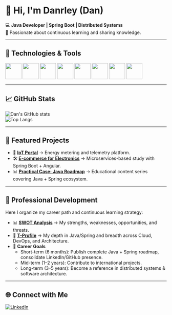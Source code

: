 # 👋 Hi, I'm Danrley (Dan)  

💻 **Java Developer | Spring Boot | Distributed Systems**  
🚀 Passionate about continuous learning and sharing knowledge.  

---

## 🚀 Technologies & Tools  

<p align="left">
  <img src="https://cdn.jsdelivr.net/gh/devicons/devicon/icons/java/java-original.svg" width="50" height="50"/>
  <img src="https://cdn.jsdelivr.net/gh/devicons/devicon/icons/spring/spring-original.svg" width="50" height="50"/>
  <img src="https://cdn.jsdelivr.net/gh/devicons/devicon/icons/mysql/mysql-original.svg" width="50" height="50"/>
  <img src="https://cdn.jsdelivr.net/gh/devicons/devicon/icons/postgresql/postgresql-original.svg" width="50" height="50"/>
  <img src="https://cdn.jsdelivr.net/gh/devicons/devicon/icons/docker/docker-original.svg" width="50" height="50"/>
  <img src="https://cdn.jsdelivr.net/gh/devicons/devicon/icons/kubernetes/kubernetes-plain.svg" width="50" height="50"/>
  <img src="https://cdn.jsdelivr.net/gh/devicons/devicon/icons/git/git-original.svg" width="50" height="50"/>
  <img src="https://cdn.jsdelivr.net/gh/devicons/devicon/icons/github/github-original.svg" width="50" height="50"/>
</p>  

---

## 📈 GitHub Stats  

![Dan's GitHub stats](https://github-readme-stats.vercel.app/api?username=DanrleyBrasil&show_icons=true&theme=dark)  
![Top Langs](https://github-readme-stats.vercel.app/api/top-langs/?username=DanrleyBrasil&layout=compact&theme=dark)  

---

## 📌 Featured Projects  

- 🚀 **[IoT Portal](#)** → Energy metering and telemetry platform.  
- 🛠️ **[E-commerce for Electronics](#)** → Microservices-based study with Spring Boot + Angular.  
- 📊 **[Practical Case: Java Roadmap](#)** → Educational content series covering Java + Spring ecosystem.  

---

## 🧭 Professional Development  

Here I organize my career path and continuous learning strategy:  

- 📊 **[SWOT Analysis](./swot.md)** → My strengths, weaknesses, opportunities, and threats.  
- 🧩 **[T-Profile](./t-profile.md)** → My depth in Java/Spring and breadth across Cloud, DevOps, and Architecture.  
- 🎯 **Career Goals**  
  - Short-term (6 months): Publish complete Java + Spring roadmap, consolidate LinkedIn/GitHub presence.  
  - Mid-term (1–2 years): Contribute to international projects.  
  - Long-term (3–5 years): Become a reference in distributed systems & software architecture.  

---

## 🌐 Connect with Me  

[![LinkedIn](https://img.shields.io/badge/LinkedIn-0077B5?style=for-the-badge&logo=linkedin&logoColor=white)](https://linkedin.com/in/danrleybrasil)  
